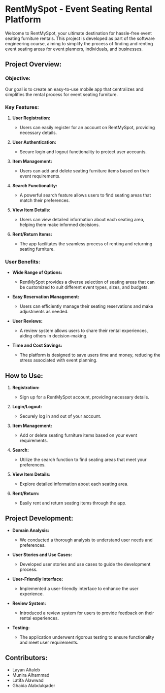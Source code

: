 
# RentMySpot - Event Seating Rental Platform

Welcome to RentMySpot, your ultimate destination for hassle-free event seating furniture rentals. This project is developed as part of the software engineering course, aiming to simplify the process of finding and renting event seating areas for event planners, individuals, and businesses.

## Project Overview:

### Objective:
Our goal is to create an easy-to-use mobile app that centralizes and simplifies the rental process for event seating furniture.

### Key Features:

1. **User Registration:**
   - Users can easily register for an account on RentMySpot, providing necessary details.

2. **User Authentication:**
   - Secure login and logout functionality to protect user accounts.

3. **Item Management:**
   - Users can add and delete seating furniture items based on their event requirements.

4. **Search Functionality:**
   - A powerful search feature allows users to find seating areas that match their preferences.

5. **View Item Details:**
   - Users can view detailed information about each seating area, helping them make informed decisions.

6. **Rent/Return Items:**
   - The app facilitates the seamless process of renting and returning seating furniture.

### User Benefits:

- **Wide Range of Options:**
  - RentMySpot provides a diverse selection of seating areas that can be customized to suit different event types, sizes, and budgets.

- **Easy Reservation Management:**
  - Users can efficiently manage their seating reservations and make adjustments as needed.

- **User Reviews:**
  - A review system allows users to share their rental experiences, aiding others in decision-making.

- **Time and Cost Savings:**
  - The platform is designed to save users time and money, reducing the stress associated with event planning.

## How to Use:

1. **Registration:**
   - Sign up for a RentMySpot account, providing necessary details.

2. **Login/Logout:**
   - Securely log in and out of your account.

3. **Item Management:**
   - Add or delete seating furniture items based on your event requirements.

4. **Search:**
   - Utilize the search function to find seating areas that meet your preferences.

5. **View Item Details:**
   - Explore detailed information about each seating area.

6. **Rent/Return:**
   - Easily rent and return seating items through the app.

## Project Development:

- **Domain Analysis:**
  - We conducted a thorough analysis to understand user needs and preferences.

- **User Stories and Use Cases:**
  - Developed user stories and use cases to guide the development process.

- **User-Friendly Interface:**
  - Implemented a user-friendly interface to enhance the user experience.

- **Review System:**
  - Introduced a review system for users to provide feedback on their rental experiences.

- **Testing:**
  - The application underwent rigorous testing to ensure functionality and meet user requirements.
 
 ## **Contributors:**
- Layan Altaleb
- Munira Alhammad
- Latifa Alawwad
- Ghaida Alabdulqader
   

